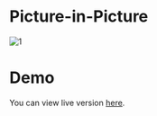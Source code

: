 # Picture-in-Picture

![1](https://user-images.githubusercontent.com/83052118/120090176-6bd74c80-c0ce-11eb-8a4e-12b16adf938a.png)


# Demo 

You can view live version  [here](https://bolattt.github.io/picture-in-picture/).
